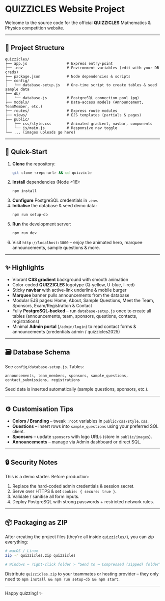 # QUIZZICLES Website Project

Welcome to the source code for the official **QUIZZICLES** Mathematics & Physics competition website.

---

## 📂 Project Structure

```text
quizzicles/
├── app.js                  # Express entry-point
├── .env                    # Environment variables (edit with your DB creds)
├── package.json            # Node dependencies & scripts
├── config/
│   └── database-setup.js   # One-time script to create tables & seed sample data
├── db/
│   └── database.js         # PostgreSQL connection pool (pg)
├── models/                 # Data-access models (Announcement, TeamMember, etc.)
├── routes/                 # Express route modules
├── views/                  # EJS templates (partials & pages)
├── public/
│   ├── css/style.css       # Animated gradient, navbar, components
│   └── js/main.js          # Responsive nav toggle
└── ... (images uploads go here)
```

---

## 🚀 Quick-Start

1. **Clone** the repository:
   ```bash
   git clone <repo-url> && cd quizzicle
   ```
2. **Install** dependencies (Node ≥16):
   ```bash
   npm install
   ```
3. **Configure** PostgreSQL credentials in `.env`.
4. **Initialise** the database & seed demo data:
   ```bash
   npm run setup-db
   ```
5. **Run** the development server:
   ```bash
   npm run dev
   ```
6. Visit `http://localhost:3000` – enjoy the animated hero, marquee announcements, sample questions & more.

---

## ✨ Highlights

- Vibrant **CSS gradient** background with smooth animation
- Color-coded **QUIZZICLES** logotype (Q-yellow, U-blue, I-red)
- Sticky **navbar** with active-link underline & mobile burger
- **Marquee** banner pulls announcements from the database
- Modular EJS pages: Home, About, Sample Questions, Meet the Team, Sponsors, Exam/Registration & Contact
- Fully **PostgreSQL-backed** – run `database-setup.js` once to create all tables (announcements, team, sponsors, questions, contacts, registrations)
- Minimal **Admin portal** (`/admin/login`) to read contact forms & announcements (credentials admin / quizzicles2025)

---

## 🗃️ Database Schema

See `config/database-setup.js`. Tables:

```
announcements, team_members, sponsors, sample_questions,
contact_submissions, registrations
```
Seed data is inserted automatically (sample questions, sponsors, etc.).

---

## ⚙️ Customisation Tips

* **Colors / Branding** – tweak `:root` variables in `public/css/style.css`.
* **Questions** – insert rows into `sample_questions` using your preferred SQL client.
* **Sponsors** – update `sponsors` with logo URLs (store in `public/images`).
* **Announcements** – manage via Admin dashboard or direct SQL.

---

## 🔒 Security Notes

This is a demo starter. Before production:

1. Replace the hard-coded admin credentials & session secret.
2. Serve over HTTPS & set `cookie: { secure: true }`.
3. Validate / sanitise all form inputs.
4. Deploy PostgreSQL with strong passwords + restricted network rules.

---

## 📦 Packaging as ZIP

After creating the project files (they’re all inside `quizzicles/`), you can zip everything:

```bash
# macOS / Linux
zip -r quizzicles.zip quizzicles

# Windows – right-click folder > “Send to → Compressed (zipped) folder”
```

Distribute `quizzicles.zip` to your teammates or hosting provider – they only need to `npm install && npm run setup-db && npm start`.

---

Happy quizzing! ✨
